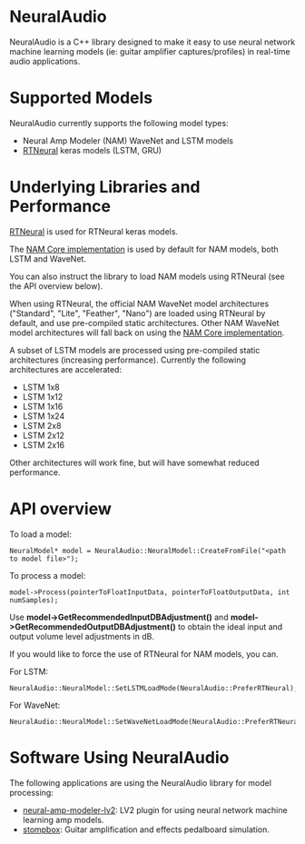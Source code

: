 # NeuralAudio

NeuralAudio is a C++ library designed to make it easy to use neural network machine learning models (ie: guitar amplifier captures/profiles) in real-time audio applications.

# Supported Models

NeuralAudio currently supports the following model types:

- Neural Amp Modeler (NAM) WaveNet and LSTM models
- [RTNeural](https://github.com/jatinchowdhury18/RTNeural) keras models (LSTM, GRU)

# Underlying Libraries and Performance

[RTNeural](https://github.com/jatinchowdhury18/RTNeural) is used for RTNeural keras models.

The [NAM Core implementation](https://github.com/sdatkinson/NeuralAmpModelerCore) is used by default for NAM models, both LSTM and WaveNet.

You can also instruct the library to load NAM models using RTNeural (see the API overview below).

When using RTNeural, the official NAM WaveNet model architectures ("Standard", "Lite", "Feather", "Nano") are loaded using RTNeural by default, and use pre-compiled static architectures. Other NAM WaveNet model architectures will fall back on using the [NAM Core implementation](https://github.com/sdatkinson/NeuralAmpModelerCore).

A subset of LSTM models are processed using pre-compiled static architectures (increasing performance). Currently the following architectures are accelerated:

- LSTM 1x8
- LSTM 1x12
- LSTM 1x16
- LSTM 1x24
- LSTM 2x8
- LSTM 2x12
- LSTM 2x16

Other architectures will work fine, but will have somewhat reduced performance.

# API overview

To load a model:
```
NeuralModel* model = NeuralAudio::NeuralModel::CreateFromFile("<path to model file>");
```

To process a model:

```
model->Process(pointerToFloatInputData, pointerToFloatOutputData, int numSamples);
```

Use **model->GetRecommendedInputDBAdjustment()** and **model->GetRecommendedOutputDBAdjustment()** to obtain the ideal input and output volume level adjustments in dB.

If you would like to force the use of RTNeural for NAM models, you can.

For LSTM:
```
NeuralAudio::NeuralModel::SetLSTMLoadMode(NeuralAudio::PreferRTNeural);
```

For WaveNet:
```
NeuralAudio::NeuralModel::SetWaveNetLoadMode(NeuralAudio::PreferRTNeural)
```

# Software Using NeuralAudio

The following applications are using the NeuralAudio library for model processing:

- [neural-amp-modeler-lv2](https://github.com/mikeoliphant/neural-amp-modeler-lv2): LV2 plugin for using neural network machine learning amp models.
- [stompbox](https://github.com/mikeoliphant/stompbox): Guitar amplification and effects pedalboard simulation.
